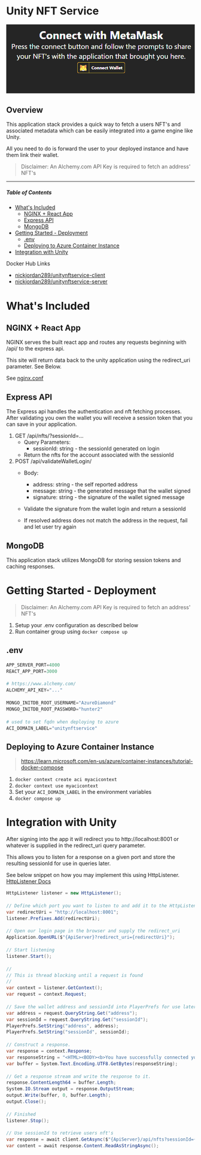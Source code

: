 # Unity NFT Service
![client.png](screenshots/client.png)

## Overview
This application stack provides a quick way to fetch a users NFT's and associated metadata which can be easily integrated into a game engine like Unity.

All you need to do is forward the user to your deployed instance and have them link their wallet.

> Disclaimer: An Alchemy.com API Key is required to fetch an address' NFT's
---

##### Table of Contents  
- [What's Included](#what-s-included)
  * [NGINX + React App](#nginx---react-app)
  * [Express API](#express-api)
  * [MongoDB](#mongodb)
- [Getting Started - Deployment](#getting-started---deployment)
  * [.env](#env)
  * [Deploying to Azure Container Instance](#deploying-to-azure-container-instance)
- [Integration with Unity](#integration-with-unity)

Docker Hub Links
- [nickjordan289/unitynftservice-client](https://hub.docker.com/repository/docker/nickjordan289/unitynftservice-client)
- [nickjordan289/unitynftservice-server](https://hub.docker.com/repository/docker/nickjordan289/unitynftservice-server)

# What's Included
## NGINX + React App
NGINX serves the built react app and routes any requests beginning with /api/ to the express api.

This site will return data back to the unity application using the redirect_uri parameter. See Below.

See [nginx.conf](client/nginx.conf)
## Express API
The Express api handles the authentication and nft fetching processes. After validating you own the wallet you will receive a session token that you can save in your application.
1. GET /api/nfts/?sessionId=...
    - Query Parameters:
        - sessionId: string - the sessionId generated on login
    - Return the nfts for the account associated with the sessionId
2. POST /api/validateWalletLogin/
    - Body:
      - address: string - the self reported address
      - message: string - the generated message that the wallet signed
      - signature: string - the signature of the wallet signed message
      
    - Validate the signature from the wallet login and return a sessionId
    - If resolved address does not match the address in the request, fail and let user try again

## MongoDB
This application stack utilizes MongoDB for storing session tokens and caching responses.

# Getting Started - Deployment
> Disclaimer: An Alchemy.com API Key is required to fetch an address' NFT's
1. Setup your .env configuration as described below
2. Run container group using ```docker compose up```

## .env
```py
APP_SERVER_PORT=4000
REACT_APP_PORT=3000

# https://www.alchemy.com/
ALCHEMY_API_KEY="..."

MONGO_INITDB_ROOT_USERNAME="AzureDiamond"
MONGO_INITDB_ROOT_PASSWORD="hunter2"

# used to set fqdn when deploying to azure
ACI_DOMAIN_LABEL="unitynftservice" 
```

## Deploying to Azure Container Instance
> https://learn.microsoft.com/en-us/azure/container-instances/tutorial-docker-compose
1. ```docker context create aci myacicontext```
2. ```docker context use myacicontext```
3. Set your ```ACI_DOMAIN_LABEL``` in the environment variables
4. ```docker compose up```

# Integration with Unity
After signing into the app it will redirect you to http://localhost:8001 or whatever is supplied in the redirect_uri query parameter.

This allows you to listen for a response on a given port and store the resulting sessionId for use in queries later.

See below snippet on how you may implement this using HttpListener.
[HttpListener Docs](https://learn.microsoft.com/en-us/dotnet/api/system.net.httplistener?view=net-7.0)
```cs
HttpListener listener = new HttpListener();

// Define which port you want to listen to and add it to the HttpListener
var redirectUri = "http://localhost:8001";
listener.Prefixes.Add(redirectUri);

// Open our login page in the browser and supply the redirect_uri
Application.OpenURL($"{ApiServer}?redirect_uri={redirectUri}");

// Start listening 
listener.Start();

//
// This is thread blocking until a request is found
//
var context = listener.GetContext();
var request = context.Request;

// Save the wallet address and sessionId into PlayerPrefs for use later
var address = request.QueryString.Get("address");
var sessionId = request.QueryString.Get("sessionId");
PlayerPrefs.SetString("address", address);
PlayerPrefs.SetString("sessionId", sessionId);

// Construct a response.
var response = context.Response;
var responseString = "<HTML><BODY><b>You have successfully connected your Ethereum wallet.</b><br/><br/>You can now close this window and return to the application that brought you here.</BODY></HTML>";
var buffer = System.Text.Encoding.UTF8.GetBytes(responseString);

// Get a response stream and write the response to it.
response.ContentLength64 = buffer.Length;
System.IO.Stream output = response.OutputStream;
output.Write(buffer, 0, buffer.Length);
output.Close();

// Finished
listener.Stop();

// Use sessionId to retrieve users nft's
var response = await client.GetAsync($"{ApiServer}/api/nfts?sessionId={sessionId}");
var content = await response.Content.ReadAsStringAsync();
```